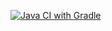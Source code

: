 [![Java CI with Gradle](https://github.com/VestgarA/Debit-card-application/actions/workflows/gradle.yml/badge.svg)](https://github.com/VestgarA/Debit-card-application/actions/workflows/gradle.yml)
